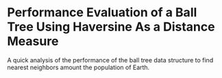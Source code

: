 # Performance Evaluation of a Ball Tree Using Haversine As a Distance Measure
A quick analysis of the performance of the ball tree data structure to find nearest neighbors amount the population of Earth.
